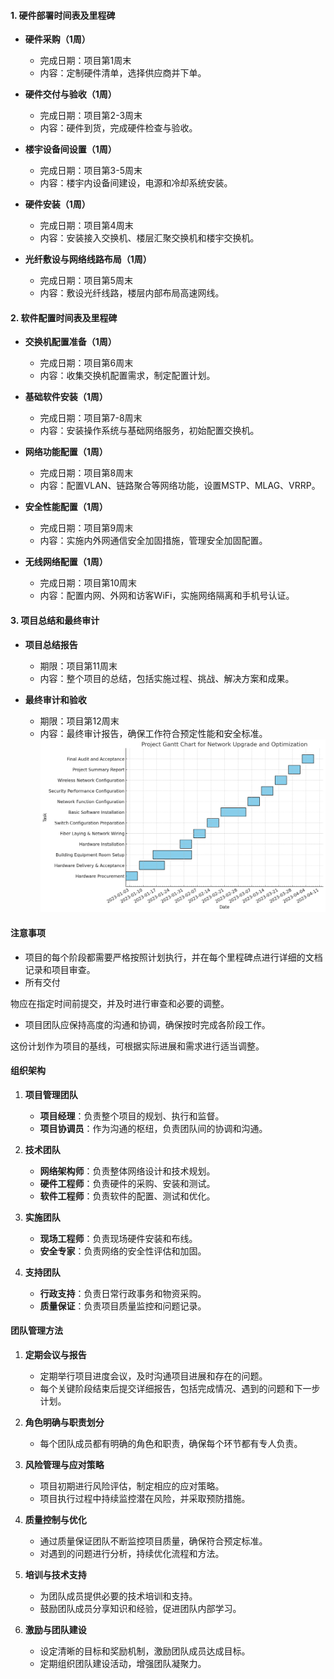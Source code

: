 
#### 1. 硬件部署时间表及里程碑

- **硬件采购（1周）**
  - 完成日期：项目第1周末
  - 内容：定制硬件清单，选择供应商并下单。

- **硬件交付与验收（1周）**
  - 完成日期：项目第2-3周末
  - 内容：硬件到货，完成硬件检查与验收。

- **楼宇设备间设置（1周）**
  - 完成日期：项目第3-5周末
  - 内容：楼宇内设备间建设，电源和冷却系统安装。

- **硬件安装（1周）**
  - 完成日期：项目第4周末
  - 内容：安装接入交换机、楼层汇聚交换机和楼宇交换机。

- **光纤敷设与网络线路布局（1周）**
  - 完成日期：项目第5周末
  - 内容：敷设光纤线路，楼层内部布局高速网线。

#### 2. 软件配置时间表及里程碑

- **交换机配置准备（1周）**
  - 完成日期：项目第6周末
  - 内容：收集交换机配置需求，制定配置计划。

- **基础软件安装（1周）**
  - 完成日期：项目第7-8周末
  - 内容：安装操作系统与基础网络服务，初始配置交换机。

- **网络功能配置（1周）**
  - 完成日期：项目第8周末
  - 内容：配置VLAN、链路聚合等网络功能，设置MSTP、MLAG、VRRP。

- **安全性能配置（1周）**
  - 完成日期：项目第9周末
  - 内容：实施内外网通信安全加固措施，管理安全加固配置。

- **无线网络配置（1周）**
  - 完成日期：项目第10周末
  - 内容：配置内网、外网和访客WiFi，实施网络隔离和手机号认证。

#### 3. 项目总结和最终审计

- **项目总结报告**
  - 期限：项目第11周末
  - 内容：整个项目的总结，包括实施过程、挑战、解决方案和成果。

- **最终审计和验收**
  - 期限：项目第12周末
  - 内容：最终审计报告，确保工作符合预定性能和安全标准。
![](/pics/gantt_chart_english.png)

#### 注意事项
- 项目的每个阶段都需要严格按照计划执行，并在每个里程碑点进行详细的文档记录和项目审查。
- 所有交付

物应在指定时间前提交，并及时进行审查和必要的调整。
- 项目团队应保持高度的沟通和协调，确保按时完成各阶段工作。

这份计划作为项目的基线，可根据实际进展和需求进行适当调整。
#### 组织架构

1. **项目管理团队**
   - **项目经理**：负责整个项目的规划、执行和监督。
   - **项目协调员**：作为沟通的枢纽，负责团队间的协调和沟通。

2. **技术团队**
   - **网络架构师**：负责整体网络设计和技术规划。
   - **硬件工程师**：负责硬件的采购、安装和测试。
   - **软件工程师**：负责软件的配置、测试和优化。

3. **实施团队**
   - **现场工程师**：负责现场硬件安装和布线。
   - **安全专家**：负责网络的安全性评估和加固。

4. **支持团队**
   - **行政支持**：负责日常行政事务和物资采购。
   - **质量保证**：负责项目质量监控和问题记录。

#### 团队管理方法

1. **定期会议与报告**
   - 定期举行项目进度会议，及时沟通项目进展和存在的问题。
   - 每个关键阶段结束后提交详细报告，包括完成情况、遇到的问题和下一步计划。

2. **角色明确与职责划分**
   - 每个团队成员都有明确的角色和职责，确保每个环节都有专人负责。

3. **风险管理与应对策略**
   - 项目初期进行风险评估，制定相应的应对策略。
   - 项目执行过程中持续监控潜在风险，并采取预防措施。

4. **质量控制与优化**
   - 通过质量保证团队不断监控项目质量，确保符合预定标准。
   - 对遇到的问题进行分析，持续优化流程和方法。

5. **培训与技术支持**
   - 为团队成员提供必要的技术培训和支持。
   - 鼓励团队成员分享知识和经验，促进团队内部学习。

6. **激励与团队建设**
   - 设定清晰的目标和奖励机制，激励团队成员达成目标。
   - 定期组织团队建设活动，增强团队凝聚力。
